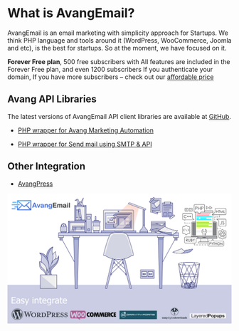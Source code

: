 # What is AvangEmail?

AvangEmail is an email marketing with simplicity approach for Startups. We think PHP language and tools around it (WordPress, WooCommerce, Joomla and etc), is the best for startups. So at the moment, we have focused on it.

**Forever Free plan**,
500 free subscribers with All features are included in the Forever Free plan, and even 1200 subscribers If you authenticate your domain,
 If you have more subscribers –  check out our [affordable price](https://avangemail.com/pricing)

## Avang API Libraries

The latest versions of AvangEmail API client libraries are available at [GitHub](https://github.com/avangdev).

- [PHP wrapper for Avang Marketing Automation](https://github.com/avangdev/avang-php)

- [PHP wrapper for Send mail using SMTP & API](https://github.com/avangdev/avang-php-sendemail-api)

  

## Other Integration


- [AvangPress](https://wordpress.org/plugins/avangpress/)

![](https://raw.githubusercontent.com/avangemail/documentation/master/img/integrate.jpg)
